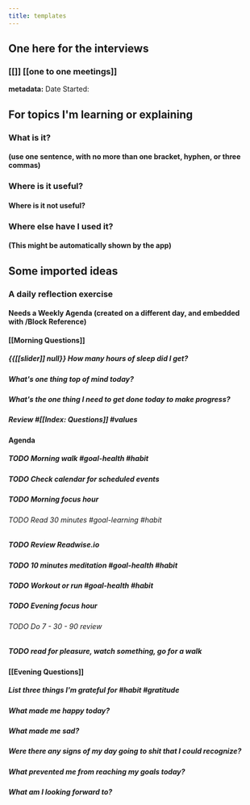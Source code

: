 ```yaml
---
title: templates
---
```


## One here for the interviews
### [[]] [[one to one meetings]]
**metadata:**
Date Started: 

## For topics I'm learning or explaining
### What is it? 
#### (use one sentence, with no more than one bracket, hyphen, or three commas)

### Where is it useful?
#### Where is it not useful?

### Where else have I used it? 
#### (This might be automatically shown by the app)

## Some imported ideas
### A daily reflection exercise
#### Needs a Weekly Agenda (created on a different day, and embedded with /Block Reference)

#### [[Morning Questions]]
##### {{[[slider]] null}} How many hours of sleep did I get?

##### What's one thing top of mind today?

##### What's the one thing I need to get done today to make progress?

##### Review #[[Index: Questions]] #values

#### Agenda
##### TODO Morning walk #goal-health #habit

##### TODO Check calendar for scheduled events

##### TODO Morning focus hour
###### TODO Read 30 minutes #goal-learning #habit

##### TODO Review Readwise.io

##### TODO 10 minutes meditation #goal-health #habit

##### TODO Workout or run #goal-health #habit

##### TODO Evening focus hour
###### TODO Do 7 - 30 - 90 review

##### TODO read for pleasure, watch something, go for a walk

#### [[Evening Questions]]
##### List three things I'm grateful for #habit #gratitude

##### What made me happy today?

##### What made me sad?

##### Were there any signs of my day going to shit that I could recognize?
##### What prevented me from reaching my goals today?

##### What am I looking forward to?
